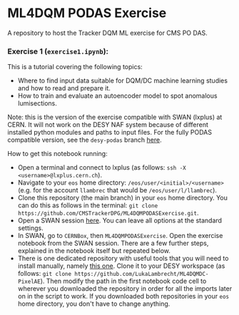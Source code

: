 # ML4DQM PODAS Exercise
A repository to host the Tracker DQM ML exercise for CMS PO DAS.

### Exercise 1 (`exercise1.ipynb`):
This is a tutorial covering the following topics:
- Where to find input data suitable for DQM/DC machine learning studies and how to read and prepare it.
- How to train and evaluate an autoencoder model to spot anomalous lumisections.

Note: this is the version of the exercise compatible with SWAN (lxplus) at CERN. It will not work on the DESY NAF system because of different installed python modules and paths to input files. For the fully PODAS compatible version, see the `desy-podas` branch [here](https://github.com/CMSTrackerDPG/ML4DQMPODASExercise/tree/desy-podas).

How to get this notebook running:

- Open a terminal and connect to lxplus (as follows: `ssh -X <username>@lxplus.cern.ch`).
- Navigate to your `eos` home directory: `/eos/user/<initial>/<username>` (e.g. for the account `llambrec` that would be `/eos/user/l/llambrec`).
- Clone this repository (the main branch) in your `eos` home directory. You can do this as follows in the terminal: `git clone https://github.com/CMSTrackerDPG/ML4DQMPODASExercise.git`.
- Open a SWAN session [here](https://swan.cern.ch/). You can leave all options at the standard settings.
- In SWAN, go to `CERNBox`, then `ML4DQMPODASExercise`. Open the exercise notebook from the SWAN session. There are a few further steps, explained in the notebook itself but repeated below.
- There is one dedicated repository with useful tools that you will need to install manually, namely [this one](https://github.com/LukaLambrecht/ML4DQMDC-PixelAE). Clone it to your DESY workspace (as follows: `git clone https://github.com/LukaLambrecht/ML4DQMDC-PixelAE`). Then modify the path in the first notebook code cell to wherever you downloaded the repository in order for all the imports later on in the script to work. If you downloaded both repositories in your `eos` home directory, you don't have to change anything.
